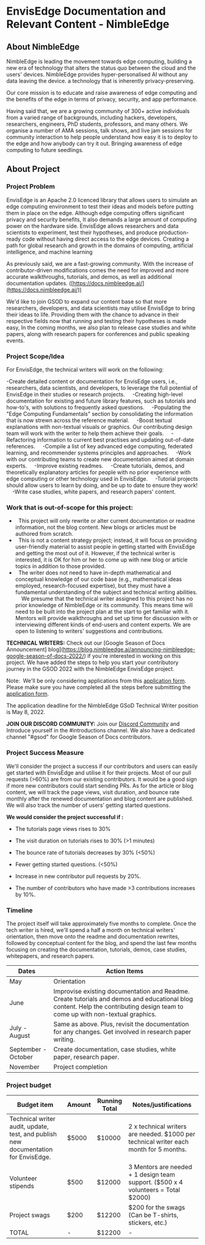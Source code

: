 # EnvisEdge Documentation and Relevant Content - NimbleEdge

## About NimbleEdge


NimbleEdge is leading the movement towards edge computing, building a new era of technology that alters the status quo between the cloud and the users' devices. NimbleEdge provides hyper-personalised AI without any data leaving the device. a technology that is inherently privacy-preserving.


Our core mission is to educate and raise awareness of edge computing and the benefits of the edge in terms of privacy, security, and app performance.

Having said that, we are a growing community of 300+ active individuals from a varied range of backgrounds, including hackers, developers, researchers, engineers, PhD students, professors, and many others. We organise a number of AMA sessions, talk shows, and live jam sessions for community interaction to help people understand how easy it is to deploy to the edge and how anybody can try it out. Bringing awareness of edge computing to future seedlings.

  

## About Project

### Project Problem


EnvisEdge is an Apache 2.0 licenced library that allows users to simulate an edge computing environment to test their ideas and models before putting them in place on the edge. Although edge computing offers significant privacy and security benefits, It also demands a large amount of computing power on the hardware side. EnvisEdge allows researchers and data scientists to experiment, test their hypotheses, and produce production-ready code without having direct access to the edge devices. Creating a path for global research and growth in the domains of computing, artificial intelligence, and machine learning

As previously said, we are a fast-growing community. With the increase of contributor-driven modifications comes the need for improved and more accurate walkthroughs, tutorials, and demos, as well as additional documentation updates. ([https://docs.nimbleedge.ai/](https://docs.nimbleedge.ai/))

We'd like to join GSOD to expand our content base so that more researchers, developers, and data scientists may utilise EnvisEdge to bring their ideas to life. Providing them with the chance to advance in their respective fields now that running and testing their hypotheses is made easy, In the coming months, we also plan to release case studies and white papers, along with research papers for conferences and public speaking events.

### Project Scope/Idea


For EnvisEdge, the technical writers will work on the following:


-Create detailed content or documentation for EnvisEdge users, i.e., researchers, data scientists, and developers, to leverage the full potential of EnvisEdge in their studies or research projects.
   
-Creating high-level documentation for existing and future library features, such as tutorials and how-to's, with solutions to frequently asked questions.
   
-Populating the "Edge Computing Fundamentals" section by consolidating the information that is now strewn across the reference material.
   
-Boost textual explanations with non-textual visuals or graphics. Our contributing design team will work with the writer to help them achieve their goals.
   
-Refactoring information to current best practises and updating out-of-date references.
   
-Compile a list of key advanced edge computing, federated learning, and recommender systems principles and approaches.
   
-Work with our contributing teams to create new documentation aimed at domain experts.
   
-Improve existing readmes.
   
-Create tutorials, demos, and theoretically explanatory articles for people with no prior experience with edge computing or other technology used in EnvisEdge.
   
-Tutorial projects should allow users to learn by doing, and be up to date to ensure they work!
   
-Write case studies, white papers, and research papers' content.
    
### Work that is out-of-scope for this project:

-   This project will only rewrite or alter current documentation or readme information, not the blog content. New blogs or articles must be authored from scratch.
   
-   This is not a content strategy project; instead, it will focus on providing user-friendly material to assist people in getting started with EnvisEdge and getting the most out of it. However, if the technical writer is interested, it is OK for him or her to come up with new blog or article topics in addition to those provided.
   
-   The writer does not need to have in-depth mathematical and conceptual knowledge of our code base (e.g., mathematical ideas employed, research-focused expertise), but they must have a fundamental understanding of the subject and technical writing abilities.
   
We presume that the technical writer assigned to this project has no prior knowledge of NimbleEdge or its community. This means time will need to be built into the project plan at the start to get familiar with it. Mentors will provide walkthroughs and set up time for discussion with or interviewing different kinds of end-users and content experts. We are open to listening to writers' suggestions and contributions.


**TECHNICAL WRITERS:** Check out our [Google Season of Docs Announcement] blog](https://blog.nimbleedge.ai/announcing-nimbleedge-google-season-of-docs-2022/) if you're interested in working on this project. We have added the steps to help you start your contributory journey in the GSOD 2022 with the NimbleEdge EnvisEdge project.


Note:  We'll be only considering applications from this [application form](https://forms.gle/z274GfjSVmHMD97n7). Please make sure you have completed all the steps before submitting the [application form](https://forms.gle/z274GfjSVmHMD97n7).


The application deadline for the NimbleEdge GSoD Technical Writer position is May 8, 2022.
  
  **JOIN OUR DISCORD COMMUNITY:** Join our [Discord Community](https://nimbleedge.ai/discord) and Introduce yourself in the #introductions channel. We also have a dedicated channel "#gsod" for Google Season of Docs contributors. 
  
  
###  Project Success Measure



We'll consider the project a success if our contributors and users can easily get started with EnvisEdge and utilise it for their projects. Most of our pull requests (>60%) are from our existing contributors. It would be a good sign if more new contributors could start sending PRs. As for the article or blog content, we will track the page views, visit duration, and bounce rate monthly after the renewed documentation and blog content are published. We will also track the number of users’ getting started questions.

  
  

**We would consider the project successful if :**

-   The tutorials page views rises to 30%
    
-   The visit duration on tutorials rises to 30% (>1 minutes)
    
-   The bounce rate of tutorials decreases by 30% (<50%)
    
-   Fewer getting started questions. (<50%)
    
-   Increase in new contributor pull requests by 20%.
    
-   The number of contributors who have made >3 contributions increases by 10%.
    

  
  

### Timeline

The project itself will take approximately five months to complete. Once the tech writer is hired, we'll spend a half a month on technical writers' orientation, then move onto the readme and documentation rewrites, followed by conceptual content for the blog, and spend the last few months focusing on creating the documentation, tutorials, demos, case studies, whitepapers, and research papers.


|Dates  | Action Items |
|--|--|
| May | Orientation |
| June|Improvise existing documentation and Readme. Create tutorials and demos and educational blog content. Help the contributing design team to come up with non-textual graphics.|
|July - August|Same as above. Plus, revisit the documentation for any changes. Get involved in research paper writing.|
|September - October|Create documentation, case studies, white paper, research paper.|
|November| Project completion|


### Project budget

|Budget item| Amount | Running Total | Notes/justifications |
|--|--|--|--|
| Technical writer audit, update, test, and publish new documentation for EnvisEdge. | $5000 | $10000 | 2 x technical writers are needed. $1000 per technical writer each month for 5 months.|
| Volunteer stipends |  $500 | $12000 | 3 Mentors are needed + 1 design team support. ($500 x 4 volunteers = Total $2000)|
|Project swags | $200 | $12200  | $200 for the swags (Can be T-shirts, stickers, etc.)|
| TOTAL | - | $12200 | - |


  

